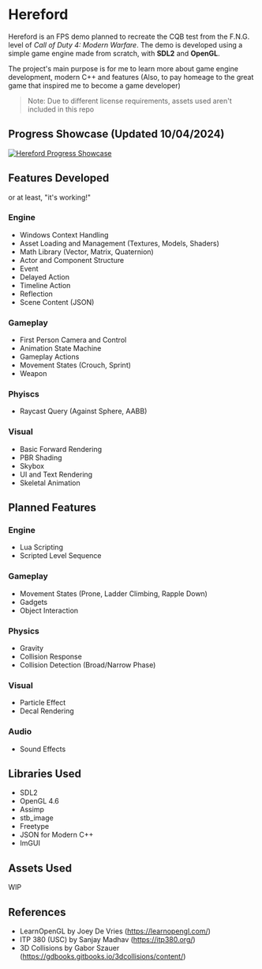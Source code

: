# Hereford
Hereford is an FPS demo planned to recreate the CQB test from the F.N.G. level of *Call of Duty 4: Modern Warfare*. 
The demo is developed using a simple game engine made from scratch, with **SDL2** and **OpenGL**. 

The project's main purpose is for me to learn more about game engine development, modern C++ and features
(Also, to pay homeage to the great game that inspired me to become a game developer)

>Note: Due to different license requirements, assets used aren't included in this repo

## Progress Showcase (Updated 10/04/2024)
[![Hereford Progress Showcase](http://img.youtube.com/vi/aHzO6nfm-FM/0.jpg)](https://youtu.be/aHzO6nfm-FM)

## Features Developed
or at least, "it's working!"
### Engine
- Windows Context Handling
- Asset Loading and Management (Textures, Models, Shaders)
- Math Library (Vector, Matrix, Quaternion)
- Actor and Component Structure
- Event
- Delayed Action
- Timeline Action
- Reflection
- Scene Content (JSON)

### Gameplay
- First Person Camera and Control
- Animation State Machine
- Gameplay Actions
- Movement States (Crouch, Sprint)
- Weapon

### Phyiscs
- Raycast Query (Against Sphere, AABB)

### Visual
- Basic Forward Rendering
- PBR Shading
- Skybox
- UI and Text Rendering
- Skeletal Animation

## Planned Features
### Engine
- Lua Scripting
- Scripted Level Sequence

### Gameplay
- Movement States (Prone, Ladder Climbing, Rapple Down)
- Gadgets
- Object Interaction

### Physics
- Gravity
- Collision Response
- Collision Detection (Broad/Narrow Phase)

### Visual
- Particle Effect
- Decal Rendering

### Audio
- Sound Effects

## Libraries Used
- SDL2
- OpenGL 4.6
- Assimp
- stb_image
- Freetype
- JSON for Modern C++
- ImGUI

## Assets Used
WIP

## References
- LearnOpenGL by Joey De Vries (https://learnopengl.com/)
- ITP 380 (USC) by Sanjay Madhav (https://itp380.org/)
- 3D Collisions by Gabor Szauer (https://gdbooks.gitbooks.io/3dcollisions/content/)

